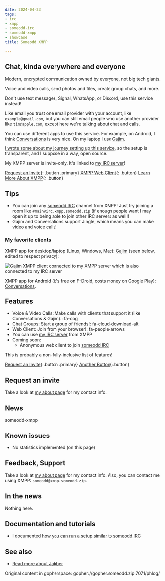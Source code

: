 ```yaml
---
date: 2024-04-23
tags:
- irc
- xmpp
- someodd-irc
- someodd-xmpp
- showcase
title: Someodd XMPP

---
```



## Chat, kinda everywhere and everyone

Modern, encrypted communication owned by everyone, not big tech giants. 

Voice and video calls, send photos and files, create group chats, and more.

Don't use text messages, Signal, WhatsApp, or Discord, use this service instead!

Like email you trust one email provider with your account, like `example@gmail.com`, but you can still email people who use another provider like `tim@apple.com`, except here we're talking about chat and calls.

You can use different apps to use this service. For example, on Android, I think [Conversations](https://conversations.im/) is very nice. On my laptop I use [Gajim](https://gajim.org/).

[I wrote some about my journey setting up this service](/notes/xmpp-server), so the setup is transparent, and I suppose in a way, open source.

My XMPP server is invite-only. It's linked to [my IRC server](/showcase/irc-server)!

[Request an Invite](#request-an-invite){: .button .primary}
[XMPP Web Client](https://xmpp.someodd.zip/conversejs){: .button}
[Learn More About XMPP](https://joinjabber.org/){: .button}

## Tips

* You can join any [someodd IRC](/showcase/irc-server) channel from XMPP! Just try joining a room like `#main@irc.xmpp.someodd.zip` (if enough people want I may open it up to being able to join other IRC servers as well!)
* Gajim and Conversations support Jingle, which means you can make video and voice calls!

### My favorite clients

XMPP app for desktop/laptop (Linux, Windows, Mac): [Gajim](https://gajim.org/) (seen below, edited to respect privacy):

![Gajim XMPP client connected to my XMPP server which is also connected to my IRC server](/showcase/xmpp-server/gajim-connected-someodd-xmpp-irc-censored.png)

XMPP app for Android (it's free on F-Droid, costs money on Google Play): [Conversations](https://conversations.im/).

## Features

* Voice & Video Calls: Make calls with clients that support it (like Conversations & Gajim).: fa-cog
* Chat Groups: Start a group of friends!: fa-cloud-download-alt
* Web Client: Join from your browser!: fa-people-arrows
* You can use [my IRC server](/showcase/irc-server) from XMPP
* Coming soon:
  * Anonymous web client to join [someodd IRC](/showcase/irc-server)


This is probably a non-fully-inclusive list of features!

[Request an Invite](#request-an-invite){:.button .primary}
[Another Button](#znc-service){:.button}

## Request an invite

Take a look at [my about page](/about) for my contact info. 

## News

someodd-xmpp

## Known issues

* No statistics implemented (on this page)

## Feedback, Support

Take a look at [my about page](/about) for my contact info. Also, you can contact me using XMPP: `someodd@xmpp.someodd.zip`.

## In the news

Nothing here.

## Documentation and tutorials

* I documented [how you can run a setup similar to someodd IRC](/notes/irc-server)

## See also

* [Read more about Jabber](https://joinjabber.org/)

Original content in gopherspace: gopher://gopher.someodd.zip:7071/phlog/
